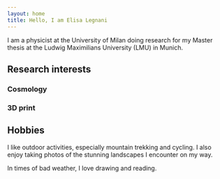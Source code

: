 ```yaml
---
layout: home
title: Hello, I am Elisa Legnani
---
```


I am a physicist at the University of Milan doing research for my Master thesis at the Ludwig Maximilians University (LMU) in Munich.

## Research interests

### Cosmology

### 3D print

## Hobbies

I like outdoor activities, especially mountain trekking and cycling. I also enjoy taking photos of the stunning landscapes I encounter on my way.

In times of bad weather, I love drawing and reading.
